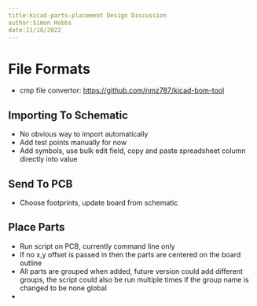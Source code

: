 ```yaml
---
title:kicad-parts-placement Design Discussion
author:Simon Hobbs
date:11/18/2022
---
```

# File Formats

+ cmp file convertor: https://github.com/nmz787/kicad-bom-tool

## Importing To Schematic
+ No obvious way to import automatically
+ Add test points manually for now
+ Add symbols, use bulk edit field, copy and paste spreadsheet column directly into value


## Send To PCB
+ Choose footprints, update board from schematic


## Place Parts
+ Run script on PCB, currently command line only
+ If no x,y offset is passed in then the parts are centered on the board outline
+ All parts are grouped when added, future version could add different groups, the script could also be run multiple times if the group name is changed to be none global
+ 
